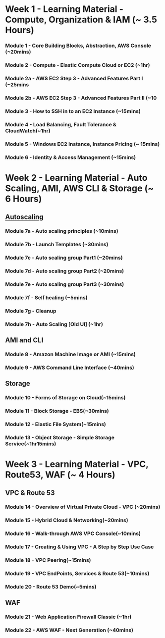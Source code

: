 
# Week 1 - Learning Material - Compute, Organization & IAM (~ 3.5 Hours)

### Module 1 - Core Building Blocks, Abstraction, AWS Console (~20mins)
### Module 2 - Compute - Elastic Compute Cloud or EC2 (~1hr)
### Module 2a - AWS EC2 Step 3 - Advanced Features Part I (~25mins
### Module 2b - AWS EC2 Step 3 - Advanced Features Part II (~10
### Module 3 - How to SSH in to an EC2 Instance (~15mins)
### Module 4 - Load Balancing, Fault Tolerance & CloudWatch(~1hr)
### Module 5 - Windows EC2 Instance, Instance Pricing (~ 15mins)
### Module 6 - Identity & Access Management (~15mins)

# Week 2 - Learning Material - Auto Scaling, AMI, AWS CLI & Storage (~ 6 Hours)
## [Autoscaling](https://github.com/risarora/greatlearning-pgp-cc/blob/main/Course/1.%20Cloud%20Comouting%20on%20AWS/week-2.md#autoscaling)
### Module 7a - Auto scaling principles (~10mins)
### Module 7b - Launch Templates (~30mins)
### Module 7c - Auto scaling group Part1 (~20mins)
### Module 7d - Auto scaling group Part2 (~20mins)
### Module 7e - Auto scaling group Part3 (~30mins)
### Module 7f - Self healing (~5mins)
### Module 7g - Cleanup
### Module 7h - Auto Scaling [Old UI] (~1hr)

## AMI and CLI

### Module 8 - Amazon Machine Image or AMI (~15mins)
### Module 9 - AWS Command Line Interface (~40mins)

## Storage
 
### Module 10 - Forms of Storage on Cloud(~15mins)
### Module 11 - Block Storage - EBS(~30mins)
### Module 12 - Elastic File System(~15mins)
### Module 13 - Object Storage - Simple Storage Service(~1hr15mins)


# Week 3 - Learning Material - VPC, Route53, WAF (~ 4 Hours)
## VPC & Route 53
### Module 14 - Overview of Virtual Private Cloud - VPC (~20mins)
### Module 15 - Hybrid Cloud & Networking(~20mins)
### Module 16 - Walk-through AWS VPC Console(~10mins)
### Module 17 - Creating & Using VPC - A Step by Step Use Case
### Module 18 - VPC Peering(~15mins)
### Module 19 - VPC EndPoints, Services & Route 53(~10mins)
### Module 20 - Route 53 Demo(~5mins)
## WAF
### Module 21 - Web Application Firewall Classic (~1hr)
### Module 22 - AWS WAF - Next Generation (~40mins)

